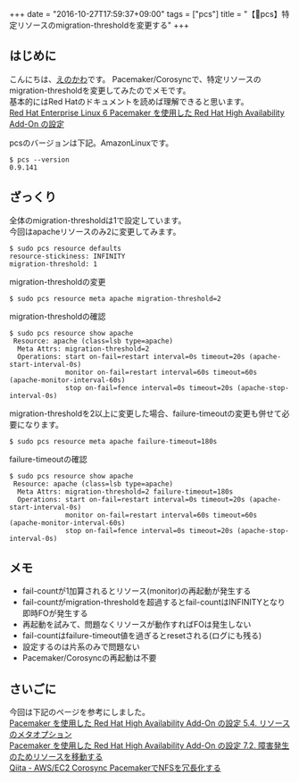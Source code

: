 +++
date = "2016-10-27T17:59:37+09:00"
tags = ["pcs"]
title = "【pcs】特定リソースのmigration-thresholdを変更する"
+++

## はじめに
こんにちは、[えのかわ](https://twitter.com/enkw_)です。  
Pacemaker/Corosyncで、特定リソースのmigration-thresholdを変更してみたのでメモです。  
基本的にはRed Hatのドキュメントを読めば理解できると思います。  
[Red Hat Enterprise Linux 6 Pacemaker を使用した Red Hat High Availability Add-On の設定](https://access.redhat.com/documentation/ja-JP/Red_Hat_Enterprise_Linux/6/html/Configuring_the_Red_Hat_High_Availability_Add-On_with_Pacemaker/)

pcsのバージョンは下記。AmazonLinuxです。
```
$ pcs --version
0.9.141
```

## ざっくり
全体のmigration-thresholdは1で設定しています。  
今回はapacheリソースのみ2に変更してみます。
```
$ sudo pcs resource defaults
resource-stickiness: INFINITY
migration-threshold: 1
```
migration-thresholdの変更
```
$ sudo pcs resource meta apache migration-threshold=2
```
migration-thresholdの確認
```
$ sudo pcs resource show apache
 Resource: apache (class=lsb type=apache)
  Meta Attrs: migration-threshold=2
  Operations: start on-fail=restart interval=0s timeout=20s (apache-start-interval-0s)
              monitor on-fail=restart interval=60s timeout=60s (apache-monitor-interval-60s)
              stop on-fail=fence interval=0s timeout=20s (apache-stop-interval-0s)
```
migration-thresholdを2以上に変更した場合、failure-timeoutの変更も併せて必要になります。
```
$ sudo pcs resource meta apache failure-timeout=180s
```
failure-timeoutの確認
```
$ sudo pcs resource show apache
 Resource: apache (class=lsb type=apache)
  Meta Attrs: migration-threshold=2 failure-timeout=180s
  Operations: start on-fail=restart interval=0s timeout=20s (apache-start-interval-0s)
              monitor on-fail=restart interval=60s timeout=60s (apache-monitor-interval-60s)
              stop on-fail=fence interval=0s timeout=20s (apache-stop-interval-0s)
```

## メモ
- fail-countが1加算されるとリソース(monitor)の再起動が発生する
- fail-countがmigration-thresholdを超過するとfail-countはINFINITYとなり即時FOが発生する
- 再起動を試みて、問題なくリソースが動作すればFOは発生しない
- fail-countはfailure-timeout値を過ぎるとresetされる(ログにも残る)
- 設定するのは片系のみで問題ない
- Pacemaker/Corosyncの再起動は不要

## さいごに
今回は下記のページを参考にしました。  
[Pacemaker を使用した Red Hat High Availability Add-On の設定 5.4. リソースのメタオプション](https://access.redhat.com/documentation/ja-JP/Red_Hat_Enterprise_Linux/6/html/Configuring_the_Red_Hat_High_Availability_Add-On_with_Pacemaker/s1-resourceopts-HAAR.html)  
[Pacemaker を使用した Red Hat High Availability Add-On の設定 7.2. 障害発生のためリソースを移動する](https://access.redhat.com/documentation/ja-JP/Red_Hat_Enterprise_Linux/7/html/High_Availability_Add-On_Reference/s1-failure_migration-HAAR.html)  
[Qiita - AWS/EC2 Corosync PacemakerでNFSを冗長化する](http://qiita.com/SatoHiroyuki/items/ef52d17ddb3bf9afcb6a)
